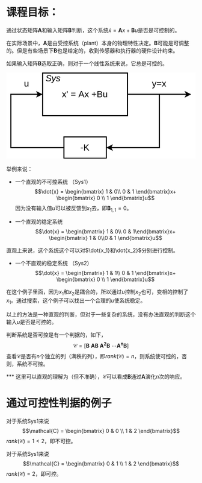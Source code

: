 # 课程目标：

通过状态矩阵$\mathbf{A}$和输入矩阵$\mathbf{B}$判断，这个系统$\dot{x}=\mathbf{A}x+\mathbf{B}u$是否是可控制的。

在实际场景中，$\mathbf{A}$是由受控系统（plant）本身的物理特性决定。$\mathbf{B}$可能是可调整的。但是有些场景下$\mathbf{B}$也是给定的，收到传感器和执行器的硬件设计约束。

如果输入矩阵$\mathbf{B}$选取正确，则对于一个线性系统来说，它总是可控的。


![](./Steven-Brunton-L3-Image/control-system-ge-arch.png)


举例来说：
* 一个直观的不可控系统 （Sys1）
$$\dot{x} = \begin{bmatrix} 1 & 0\\ 0 & 1 \end{bmatrix}x+
\begin{bmatrix} 0 \\ 1 \end{bmatrix}u$$
因为没有输入值$u$可以被反馈到$x_1$去，即$\mathbf{B}_{1, 1} =0$。

* 一个直观的稳定系统
$$\dot{x} = \begin{bmatrix} 1 & 0\\ 0 & 1\end{bmatrix}x+
\begin{bmatrix} 1 & 0\\0 & 1 \end{bmatrix}u$$

直观上来说，这个系统这个可以对$\dot{x_1}和\dot{x_2}$分别进行控制。

* 一个不直观的稳定系统 （Sys2）
$$\dot{x} = \begin{bmatrix} 1 & 1\\ 0 & 1 \end{bmatrix}x+
\begin{bmatrix} 0 \\ 1 \end{bmatrix}u$$

在这个例子里面，因为$x_1$和$x_2$是耦合的，所以通过$u$控制$x_2$也可，变相的控制了$x_1$。通过搜索，这个例子可以找出一个合理的$u$使系统稳定。


以上的方法是一种直观的判断，但对于一些复杂的系统，没有办法直观的判断这个输入$u$是否是可控的。

判断系统是否可控是有一个判据的，如下，
$$\mathcal{C} = [\mathbf{B} ~ \mathbf{AB} ~ \mathbf{A^2B} ~ \cdots \mathbf{A^nB}]$$
查看$\mathcal{C}$是否有$n$个独立的列（满秩的列），即$rank(\mathcal{C}) = n$，则系统使可控的，否则，系统不可控。 

*** 这里可以直观的理解为（但不准确），$\mathcal{C}$可以看成$\mathbf{B}$通过$\mathbf{A}$演化$n$次的响应。

# 通过可控性判据的例子

对于系统Sys1来说
$$\mathcal{C} = \begin{bmatrix} 0 & 0 \\ 1 & 2 \end{bmatrix}$$
$rank(\mathcal{C}) = 1 < 2$，即不可控。

对于系统Sys1来说
$$\mathcal{C} = \begin{bmatrix} 0 & 1 \\ 1 & 2 \end{bmatrix}$$
$rank(\mathcal{C}) = 2$，即可控。



